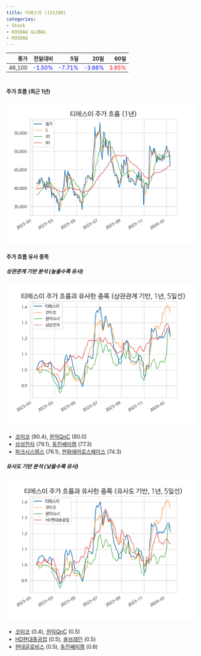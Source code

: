 ```yaml
---
title: 티에스이 (131290)
categories:
- Stock
- KOSDAQ GLOBAL
- KOSDAQ
---
```


|종가|전일대비|5일|20일|60일|
|---:|-------:|--:|---:|---:|
|46,100|<span style="color: blue">-1.50%</span>|<span style="color: blue">-7.71%</span>|<span style="color: blue">-3.66%</span>|<span style="color: red">3.95%</span>|

<!-- more -->
#
#### 주가 흐름 (최근 1년)
![131290](/assets/images/stock/131290.png)


#### 주가 흐름 유사 종목


##### 상관관계 기반 분석 (높을수록 유사)
![131290](/assets/images/stock/131290_corr.png)
- [코미코](/183300/) (90.4), [원익QnC](/074600/) (80.0)
- [삼성전자](/005930/) (79.1), [동진쎄미켐](/005290/) (77.3)
- [파크시스템스](/140860/) (76.1), [한화에어로스페이스](/012450/) (74.3)


##### 유사도 기반 분석 (낮을수록 유사)	
![131290](/assets/images/stock/131290_sim.png)
- [코미코](/183300/) (0.4), [원익QnC](/074600/) (0.5)
- [HD현대중공업](/329180/) (0.5), [솔브레인](/357780/) (0.5)
- [현대글로비스](/086280/) (0.5), [동진쎄미켐](/005290/) (0.6)